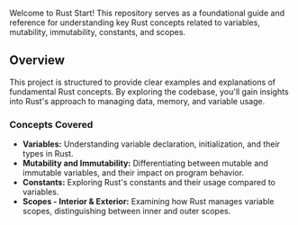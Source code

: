 Welcome to Rust Start! This repository serves as a foundational guide and reference for understanding key Rust concepts related to variables, mutability, immutability, constants, and scopes.

## Overview

This project is structured to provide clear examples and explanations of fundamental Rust concepts. By exploring the codebase, you'll gain insights into Rust's approach to managing data, memory, and variable usage.

### Concepts Covered

- **Variables:** Understanding variable declaration, initialization, and their types in Rust.
- **Mutability and Immutability:** Differentiating between mutable and immutable variables, and their impact on program behavior.
- **Constants:** Exploring Rust's constants and their usage compared to variables.
- **Scopes - Interior & Exterior:** Examining how Rust manages variable scopes, distinguishing between inner and outer scopes.